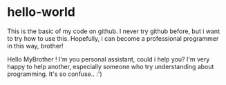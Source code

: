 # hello-world
This is the basic of my code on github. I never try github before, but i want to try how to use this. Hopefully, i can become a professional programmer in this way, brother!

Hello MyBrother !
I'm you personal assistant, could i help you? I'm very happy to help another, especially someone who try understanding about programming. It's so confuse.. :')
